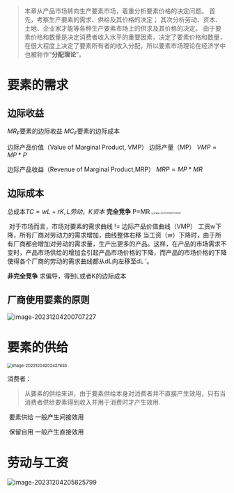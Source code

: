 >  本章从产品市场转向⽣产要素市场，着重分析要素价格的决定问题。
> ⾸先，考察⽣产要素的需求、供给及其价格的决定；
> 其次分析劳动、资本、⼟地、企业家才能等各种⽣产要素市场上的供求及其价格的决定。
> 由于要素价格和数量是决定消费者收⼊⽔平的重要因素，决定了要素价格和数量，在很⼤程度上决定了要素所有者的收⼊分配，所以要素市场理论在经济学中也被称作“**分配理论**”。

# 要素的需求

## 边际收益

$MR_F$要素的边际收益
$MC_F$要素的边际成本

边际产品价值（Value of Marginal Product, VMP）
边际产量（MP）
$VMP=MP*P$

边际产品收益（Revenue of Marginal Product,MRP）
$MRP=MP*MR$

## 边际成本

总成本$TC=wL+rK,L劳动，K资本$
**完全竞争**
	P=MR
<img src="https://zzh-pic-for-self.oss-cn-hangzhou.aliyuncs.com/img/image-20231204205134406.png" alt="image-20231204205134406" style="zoom: 33%;" />

​	对于市场而言，市场对要素的需求曲线 != 边际产品价值曲线（VMP）
​	工资w下降，所有厂商对劳动力的需求增加，曲线整体右移
​	当⼯资（w）下降时，由于所有⼚商都会增加对劳动的需求量，⽣产出更多的产品。这样，在产品的市场需求不变时，产品市场供给的增加会引起产品市场价格的下降，⽽产品的市场价格的下降使得各个⼚商的劳动的需求曲线都从dL向左移⾄dL ′。

**非完全竞争**
	求偏导，得到L或者K的边际成本

## 厂商使用要素的原则

![image-20231204200707227](https://zzh-pic-for-self.oss-cn-hangzhou.aliyuncs.com/img/image-20231204200707227.png)

# 要素的供给

<img src="https://zzh-pic-for-self.oss-cn-hangzhou.aliyuncs.com/img/image-20231204202427655.png" alt="image-20231204202427655" style="zoom:67%;" />

消费者：

> 从要素的供给来讲，由于要素供给本⾝对消费者并不直接产⽣效⽤，只有当消费者供给要素得到收⼊并⽤于消费时才产⽣效⽤.

​	要素供给	一般产生间接效用

​	保留自用	一般产生直接效用

# 劳动与工资

![image-20231204205825799](http://zzh-pic-for-self.oss-cn-hangzhou.aliyuncs.com/img/image-20231204205825799.png)